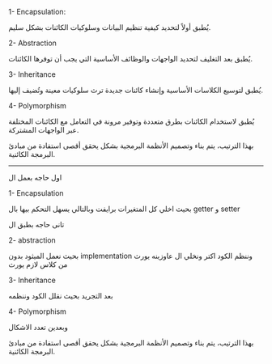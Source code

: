 1- Encapsulation:

يُطبق أولاً لتحديد كيفية تنظيم البيانات وسلوكيات الكائنات بشكل سليم.

2- Abstraction 

يُطبق بعد التغليف لتحديد الواجهات والوظائف الأساسية التي يجب أن توفرها الكائنات.

3- Inheritance 

يُطبق لتوسيع الكلاسات الأساسية وإنشاء كائنات جديدة ترث سلوكيات معينة وتُضيف إليها.

4- Polymorphism 

يُطبق لاستخدام الكائنات بطرق متعددة وتوفير مرونة في التعامل مع الكائنات المختلفة عبر الواجهات المشتركة.


بهذا الترتيب، يتم بناء وتصميم الأنظمة البرمجية بشكل يحقق أقصى استفادة من مبادئ البرمجة الكائنية.

------------------------------------------------------------------

اول حاجه بعمل ال

1- Encapsulation

 بحيث اخلي كل المتغيرات برايفت وبالتالي يسهل التحكم بيها بال getter و setter
 
تانى حاجه بطبق ال 

2- abstraction

  بحيث نعمل الميثود بدون implementation وننظم الكود اكتر ونخلي ال عاوزينه يورث من كلاس لازم يورث 
  
3- Inheritance 

بعد التجريد بحيث نقلل الكود وننظمه 

4- Polymorphism 

وبعدين تعدد الاشكال

بهذا الترتيب، يتم بناء وتصميم الأنظمة البرمجية بشكل يحقق أقصى استفادة من مبادئ البرمجة الكائنية.
